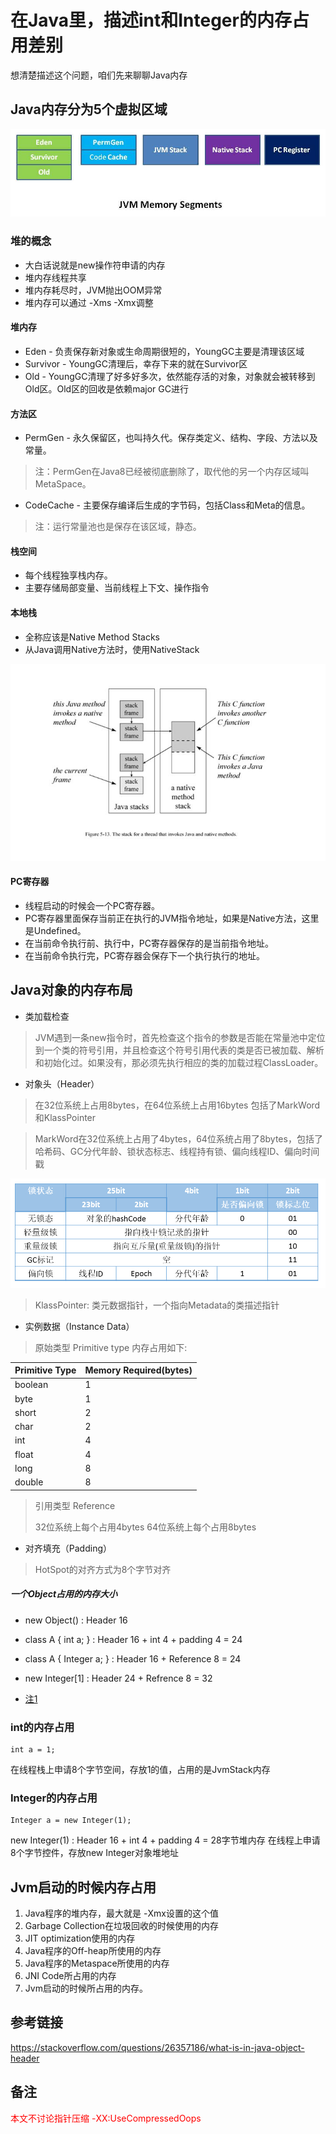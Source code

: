 #  在Java里，描述int和Integer的内存占用差别

想清楚描述这个问题，咱们先来聊聊Java内存

## Java内存分为5个虚拟区域

![avatar](https://raw.githubusercontent.com/raytz/raytz.github.io/master/_data/20141021141849_243.jpg)

### 堆的概念
* 大白话说就是new操作符申请的内存
* 堆内存线程共享
* 堆内存耗尽时，JVM抛出OOM异常
* 堆内存可以通过 -Xms -Xmx调整

#### 堆内存
* Eden - 负责保存新对象或生命周期很短的，YoungGC主要是清理该区域
* Survivor - YoungGC清理后，幸存下来的就在Survivor区
* Old - YoungGC清理了好多好多次，依然能存活的对象，对象就会被转移到Old区。Old区的回收是依赖major GC进行


#### 方法区
* PermGen - 永久保留区，也叫持久代。保存类定义、结构、字段、方法以及常量。
> 注：PermGen在Java8已经被彻底删除了，取代他的另一个内存区域叫MetaSpace。

* CodeCache - 主要保存编译后生成的字节码，包括Class和Meta的信息。
> 注：运行常量池也是保存在该区域，静态。

#### 栈空间
* 每个线程独享栈内存。
* 主要存储局部变量、当前线程上下文、操作指令

#### 本地栈
* 全称应该是Native Method Stacks
* 从Java调用Native方法时，使用NativeStack

![avatar](https://raw.githubusercontent.com/raytz/raytz.github.io/master/_data/03231458_sjaE.jpg)

#### PC寄存器
* 线程启动的时候会一个PC寄存器。
* PC寄存器里面保存当前正在执行的JVM指令地址，如果是Native方法，这里是Undefined。
* 在当前命令执行前、执行中，PC寄存器保存的是当前指令地址。
* 在当前命令执行完，PC寄存器会保存下一个执行执行的地址。


## Java对象的内存布局
* 类加载检查
> JVM遇到一条new指令时，首先检查这个指令的参数是否能在常量池中定位到一个类的符号引用，并且检查这个符号引用代表的类是否已被加载、解析和初始化过。如果没有，那必须先执行相应的类的加载过程ClassLoader。

* 对象头（Header）
> 在32位系统上占用8bytes，在64位系统上占用16bytes
> 包括了MarkWord和KlassPointer
> 

> MarkWord在32位系统上占用了4bytes，64位系统占用了8bytes，包括了哈希码、GC分代年龄、锁状态标志、线程持有锁、偏向线程ID、偏向时间戳


![avatar](https://raw.githubusercontent.com/raytz/raytz.github.io/master/_data/20151217151455512.jpeg)

> KlassPointer:
> 类元数据指针，一个指向Metadata的类描述指针
> 
  
* 实例数据（Instance Data）
> 原始类型 Primitive type 内存占用如下:

Primitive Type | Memory Required(bytes)
---- | ----
boolean | 1
byte | 1
short | 2
char | 2
int | 4
float | 4
long | 8
double | 8

> 引用类型 Reference
> 
> 32位系统上每个占用4bytes
> 64位系统上每个占用8bytes

* 对齐填充（Padding）
>  HotSpot的对齐方式为8个字节对齐
> 
##### 一个Object占用的内存大小
* new Object() : Header 16 
* class A { int a; } : Header 16 + int 4 + padding 4 = 24
* class A { Integer a; } : Header 16 + Reference 8 = 24
* new Integer[1] : Header 24 + Refrence 8 = 32

* <a href="#mark1" target="_self">注1</a>

### int的内存占用
	int a = 1;

在线程栈上申请8个字节空间，存放1的值，占用的是JvmStack内存


### Integer的内存占用
	Integer a = new Integer(1);

new Integer(1) : Header 16 + int 4 + padding 4 = 28字节堆内存
在线程上申请8个字节控件，存放new Integer对象堆地址


## Jvm启动的时候内存占用
1. Java程序的堆内存，最大就是 -Xmx设置的这个值
2. Garbage Collection在垃圾回收的时候使用的内存
3. JIT optimization使用的内存
4. Java程序的Off-heap所使用的内存
5. Java程序的Metaspace所使用的内存
6. JNI Code所占用的内存
7. Jvm启动的时候所占用的内存。


## 参考链接
https://stackoverflow.com/questions/26357186/what-is-in-java-object-header

## 备注
<span id="mark1"><font color="red">本文不讨论指针压缩 -XX:UseCompressedOops</font></span>





